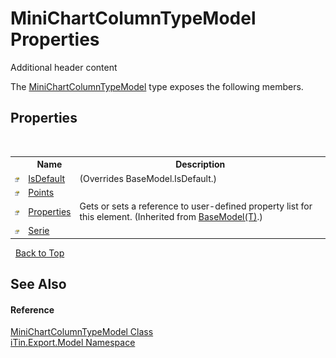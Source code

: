 # MiniChartColumnTypeModel Properties
Additional header content 

The <a href="T_iTin_Export_Model_MiniChartColumnTypeModel">MiniChartColumnTypeModel</a> type exposes the following members.


## Properties
&nbsp;<table><tr><th></th><th>Name</th><th>Description</th></tr><tr><td>![Public property](media/pubproperty.gif "Public property")</td><td><a href="P_iTin_Export_Model_MiniChartColumnTypeModel_IsDefault">IsDefault</a></td><td> (Overrides BaseModel.IsDefault.)</td></tr><tr><td>![Public property](media/pubproperty.gif "Public property")</td><td><a href="P_iTin_Export_Model_MiniChartColumnTypeModel_Points">Points</a></td><td /></tr><tr><td>![Public property](media/pubproperty.gif "Public property")</td><td><a href="P_iTin_Export_Model_BaseModel_1_Properties">Properties</a></td><td>
Gets or sets a reference to user-defined property list for this element.
 (Inherited from <a href="T_iTin_Export_Model_BaseModel_1">BaseModel(T)</a>.)</td></tr><tr><td>![Public property](media/pubproperty.gif "Public property")</td><td><a href="P_iTin_Export_Model_MiniChartColumnTypeModel_Serie">Serie</a></td><td /></tr></table>&nbsp;
<a href="#minichartcolumntypemodel-properties">Back to Top</a>

## See Also


#### Reference
<a href="T_iTin_Export_Model_MiniChartColumnTypeModel">MiniChartColumnTypeModel Class</a><br /><a href="N_iTin_Export_Model">iTin.Export.Model Namespace</a><br />